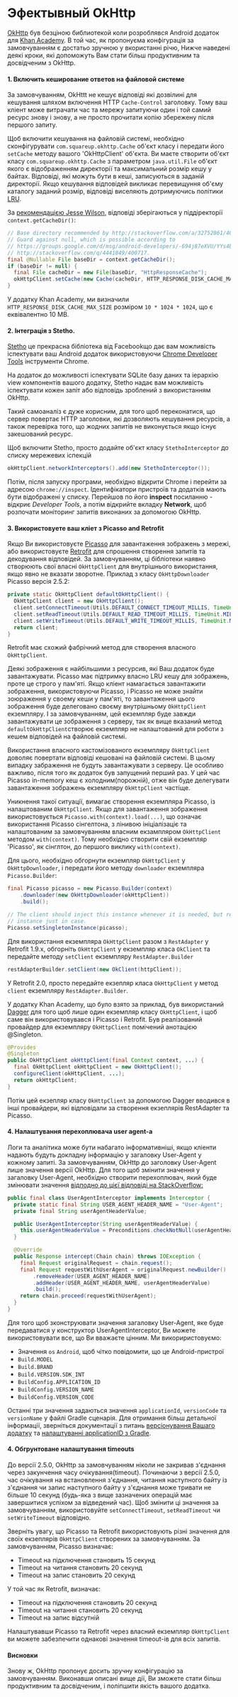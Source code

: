 
Эфектывный OkHttp
=================

[OkHttp](http://square.github.io/okhttp/) був безціною библиотекой коли розроблявся Android додаток для [Khan Academy](https://www.khanacademy.org/). В той час, як пропонуєма конфігурація за замовчуванням є достатьо зручною у вкористанні річю, Нижче наведені деякі кроки, які допоможуть Вам стати більш продуктивним та досвідченим з OkHttp.

#### 1. Включить кеширование ответов на файловой системе

За замовчуванням, OkHttt не кешує відповіді які дозвілині для кешування шляхом включення HTTP `Cache-Control` заголовку. Тому ваш кліент може витрачати час та мережу запитуючи один і той самий ресурс знову і знову, а не просто прочитати копію збережену  після першого запиту.

Щоб включити кешування на файловій системі, необхідно сконфігурувати `com.squareup.okhttp.Cache` об'єкт класу і передати його `setCache` методу вашого 'OkHttpClient' об'єкта. Ви маєте створити об'єкт класу `com.squareup.okhttp.Cache` з параметром `java.util.File` об'єкт якого є відображенням директорії та максимальний розмір кешу у байтах. Відповіді, які можуть бути в кеші, записуються в заданій директорії. Якщо кешування відповідей викликає перевищуння об'єму каталогу заданий розмір, відповіді виселяють дотримуючись політики [LRU](https://en.wikipedia.org/wiki/Cache_algorithms#LRU).


За [рекомендацією Jesse Wilson](http://stackoverflow.com/a/32752861/400717), відповіді зберігаються у піддіректорії `context.getCacheDir()`:

``` java
// Base directory recommended by http://stackoverflow.com/a/32752861/400717.
// Guard against null, which is possible according to
// https://groups.google.com/d/msg/android-developers/-694j87eXVU/YYs4b6kextwJ and
// http://stackoverflow.com/q/4441849/400717.
final @Nullable File baseDir = context.getCacheDir();
if (baseDir != null) {
  final File cacheDir = new File(baseDir, "HttpResponseCache");
  okHttpClient.setCache(new Cache(cacheDir, HTTP_RESPONSE_DISK_CACHE_MAX_SIZE));
}
```

У додатку Khan Academy, ми визначили `HTTP_RESPONSE_DISK_CACHE_MAX_SIZE` розміром `10 * 1024 * 1024`, що є еквівалентно 10 MB.

#### 2. Інтеграція з Stetho.

[Stetho](http://facebook.github.io/stetho/) це прекрасна бібліотека від Facebookщо дає вам можливість іспектувати ваш Android додаток використовуючи [Chrome Developer Tools](https://developers.google.com/web/tools/setup/workspace/setup-devtools) інструменти Chrome.

На додаток до можливості іспектувати SQLite базу даних та іерархію view компонентів вашого додатку, Stetho надає вам можливість іспектувати кожен запіт або відповідь зроблений з використанням OkHttp.

Такий самоаналіз є дуже корисним, для того щоб переконатися, що сервер повертає HTTP заголовки, які дозволяють кешування ресурсів, а також перевірка того, що жодних запитів не виконується якщо існує закешований ресурс.

Щоб включити Stetho, просто додайте об'єкт класу `StethoInterceptor` до списку мережевих іспекцій
```java
okHttpClient.networkInterceptors().add(new StethoInterceptor());
```

Потім, після запуску програми, необхідно відкрити Chrome і перейти за адресою `chrome://inspect`. Ідентифікатори пристроїв та додатків мають бути відображені у списку. Перейшов по його **inspect**  посиланню - відкриє *Developer Tools*, а потім відкрийте вкладку **Network**, щоб розпочати моніторинг запитів виконаних за допомогою OkHttp.

#### 3. Використовуете ваш кліет з Picasso and Retrofit

Якщо Ви використовуєте [Picasso](http://square.github.io/picasso/) для завантаження зображень з мережі, або використовуєте [Retrofit](http://square.github.io/retrofit/) для спрошення створення запитів та декодування відповідей. За замовчуванням, ці бібліотеки наявно створюють свої власні `OkHttpClient` для внутрішнього використання, якщо явно не вказати зворотне. Приклад з класу `OkHttpDownloader` Picasso версія 2.5.2:
```java
private static OkHttpClient defaultOkHttpClient() {
  OkHttpClient client = new OkHttpClient();
  client.setConnectTimeout(Utils.DEFAULT_CONNECT_TIMEOUT_MILLIS, TimeUnit.MILLISECONDS);
  client.setReadTimeout(Utils.DEFAULT_READ_TIMEOUT_MILLIS, TimeUnit.MILLISECONDS);
  client.setWriteTimeout(Utils.DEFAULT_WRITE_TIMEOUT_MILLIS, TimeUnit.MILLISECONDS);
  return client;
}
```

Retrofit має схожий фабрічний метод для створення власного `OkHttpClient`.

Деякі зображення є найбільшими з ресурсив, які Ваш додаток буде завантажувати. Picasso має підтримку власно LRU кешу для зображень, проте це строго у пам'яті. Якщо кліент намагається завантажити зображення, використовуючи Picasso, і Picasso не може знайти зоюраження у своему кеши у пам'яті, то завантаження цього зображення буде делеговано своєму внутрішньому `OkHttpClient` екземпляру. І за замовчуванням, цей екземпляр буде завжди завантажувати це зображення з серверу, так як вище вказаний метод `defaultOkHttpClient`створює екземпляр не налаштований для роботи з кешем відповідей на файловій системі.  

Використання власного кастомізованого екземпляру `OkHttpClient` доволяє повертати відповіді кешовані на файловій системі. В цьому випадку забраження не будуть завантажувати з серверу. Це особливо важливо, після того як додаток був запущений перший раз. У цей час Picasso in-memory кеш є холодним(порожній), отже він буде делегувати завантаження зображень екземпляру `OkHttpClient` частіще.

Уникнення такої ситуації, вимагає створення екземпляра Picasso, із налаштованим `OkHttpClient`. Якщо для завантаження зображення використовується `Picasso.with(context).load(...)`, що означає використання Picasso сінгелтона, з лінивою ініціалізаціє та налаштованим за замовчуванням власним екзампляром `OkHttpClient` методом `with(context)`. Тому необхідно створити свій екземпляр 'Picasso', як сінглтон, до першого виклику `with(context)`.

Для цього, необхідно обгорнути екземпляр `OkHttpClient` у `OkHttpDownloader`, і передати його методу `downloader` екземпляра `Picasso.Builder`:
```java
final Picasso picasso = new Picasso.Builder(context)
    .downloader(new OkHttpDownloader(okHttpClient))
    .build();

// The client should inject this instance whenever it is needed, but replace the singleton
// instance just in case.
Picasso.setSingletonInstance(picasso);
```

Для використання екземпляра `OkHttpClient` разом з `RestAdapter` у Retrofit 1.9.x, обгорніть `OkHttpClient` у екземпляр класа `OkClient` та передайте методу `setClient` екземпляру `RestAdapter.Builder`

```java
restAdapterBuilder.setClient(new OkClient(httpClient));
```

У Retrofit 2.0, просто передайте екзепляр класа `OkHttpClient` у метод `client` екземпляру `RestAdapter.Builder`.

У додатку  Khan Academy, що було взято за приклад, був використаний [Dagger](http://square.github.io/dagger/) для того щоб лише один екземпляр класу `OkHttpClient`, і щоб саме він використовувався і Picasso і Retrofit. Був реалізований провайдер для екземпляру `OkHttpClient` помічений анотацією @Singleton.

```java
@Provides
@Singleton
public OkHttpClient okHttpClient(final Context context, ...) {
  final OkHttpClient okHttpClient = new OkHttpClient();
  configureClient(okHttpClient, ...);
  return okHttpClient;
}
```

Потім цей екзепляр класу `OkHttpClient` за допомогою Dagger вводився в інші провайдери, які відповідали за створення екзеплярів RestAdapter та Picasso.

#### 4. Налаштування перехоплювача user agent-а

Логи та аналітика може бути набагато інформативніші, якщо кліенти надають будуть докладну інформацію у загаловку User-Agent у кожному запиті. За замовчуванням, OkHttp до заголовку User-Agent лише значення версії OkHttp. Для того щоб змінити значення у загаловку User-Agent, необхідно створити перехоплювач, який буде змінювати значення [відподно до цієї відповіді на StackOverflow:](http://stackoverflow.com/a/27840834/400717)
```java
public final class UserAgentInterceptor implements Interceptor {
  private static final String USER_AGENT_HEADER_NAME = "User-Agent";
  private final String userAgentHeaderValue;

  public UserAgentInterceptor(String userAgentHeaderValue) {
    this.userAgentHeaderValue = Preconditions.checkNotNull(userAgentHeaderValue);
  }

  @Override
  public Response intercept(Chain chain) throws IOException {
    final Request originalRequest = chain.request();
    final Request requestWithUserAgent = originalRequest.newBuilder()
        .removeHeader(USER_AGENT_HEADER_NAME)
        .addHeader(USER_AGENT_HEADER_NAME, userAgentHeaderValue)
        .build();
    return chain.proceed(requestWithUserAgent);
  }
}
```

Для того щоб зконструювати значення загаловку User-Agent, яке буде передаватися у конструктор UserAgentInterceptor, Ви можете використовувати все, що Ви вважаєте цінним. Ми викориристовуємо:
* Значення `os` `Android`, щоб чітко повідомити, що це Android-пристрої
* `Build.MODEL`
* `Build.BRAND`
* `Build.VERSION.SDK_INT`
* `BuildConfig.APPLICATION_ID`
* `BuildConfig.VERSION_NAME`
* `BuildConfig.VERSION_CODE`

Останні три значення задаються значення `applicationId`, `versionCode` та `versionName` у файлі Gradle сценарія. Для отримання більш детальної інформації, зверніться документації з питань [версіонування Вашаго додатку](http://developer.android.com/tools/publishing/versioning.html) та [налаштуванні applicationID з Gradle](http://tools.android.com/tech-docs/new-build-system/applicationid-vs-packagename).

#### 4. Обгрунтоване налаштування timeouts

До версії 2.5.0, OkHttp за замовчуванням ніколи не закривав з'єднання через закунчення часу очікування(timeout). Починаючи з версії 2.5.0, час очікування на встановлення з'єднання, читання наступного байту із з'єднання чи запис наступного байту у з'єднання може тривати не більше 10 секунд (будь-яка з вище зазначених операцій має завершитися успіхом за відведений час). Щоб змінити ці значення за замовчуванням, використовуйте `setConnectTimeout`, `setReadTimeout` чи `setWriteTimeout` відповідно.

Зверніть увагу, що Picasso та Retrofit використовують різні значення для своїх екзеплярів `OkHttpClient` створених за замовчуванням.
За замовчуванням, Picasso визначає:
* Timeout на підключення становить 15 секунд
* Timeout на читання становить 20 секунд
* Timeout на запис становить 20 секунд

У той час як Retrofit, визначає:
* Timeout на підключення становить 20 секунд
* Timeout на читання становить 20 секунд
* Timeout на запис відсутній

Налаштувавши Picasso та Retrofit через власний екземпляр `OkHttpClient` ви можете забезпечити однакові значення timeout-ів для всіх запитів.

#### Висновки

Знову ж, OkHttp пропонує досить зручну конфігурацію за замовчуванням. Виконавши  описані вище дії, Ви зможете стати більш продуктивним та досвідченим, і поліпшити якість вашого додатка.
